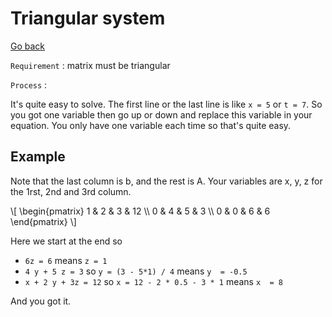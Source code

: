 # Triangular system

[Go back](../index.md)

``Requirement`` : matrix must be triangular

``Process`` :

It's quite easy to solve. The first line or the last line is
like ``x = 5`` or `t = 7`. So you got one variable then go up or down
and replace this variable in your equation. You only have one variable
each time so that's quite easy.

## Example

Note that the last column is b, and the rest is A.
Your variables are x, y, z for the 1rst, 2nd and 3rd column.

<p>
\[
\begin{pmatrix}
1 & 2 & 3 & 12 \\ 
0 & 4 & 5 & 3 \\
0 & 0 & 6 & 6
\end{pmatrix}
\]
</p>

Here we start at the end so

* ``6z = 6`` means `z = 1`
* ``4 y + 5 z = 3`` so `y = (3 - 5*1) / 4` means `y  = -0.5`
* ``x + 2 y + 3z = 12`` so `x = 12 - 2 * 0.5 - 3 * 1` means `x  = 8`

And you got it.
